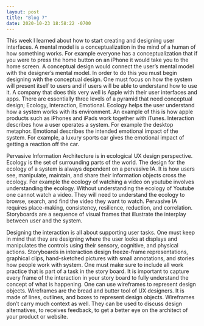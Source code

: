 ```yaml
---
layout: post
title: "Blog 7"
date: 2020-10-23 18:58:22 -0700
---
```

This week I learned about how to start creating and designing user interfaces. A mental model is a conceptualization in the mind of a human of how something works. For example everyone has a conceptualization that if you were to press the home button on an iPhone it would take you to the home screen. A conceptual design would connect the user’s mental model with the designer’s mental model. In order to do this you must begin designing with the conceptual design. One must focus on how the system will present itself to users and if users will be able to understand how to use it. A company that does this very well is Apple with their user interfaces and apps. There are essentially three levels of a pyramid that need conceptual design; Ecology, Interaction, Emotional. Ecology helps the user understand how a system works with its environment. An example of this is how apple products such as iPhones and iPads work together with iTunes. Interaction describes how a user operates a system. For example the desktop metaphor. Emotional describes the intended emotional impact of the system. For example, a luxury sports car gives the emotional impact of getting a reaction off the car. 

Pervasive Information Architecture is in ecological UX design perspective. Ecology is the set of surrounding parts of the world. The design for the ecology of a system is always dependent on a pervasive IA. It is how users see, manipulate, maintain, and share their information objects cross the ecology. For example the ecology of watching a video on youtube involves understanding the ecology. Without understanding the ecology of Youtube one cannot watch a video. They will need to understand the ecology to browse, search, and find the video they want to watch. Pervasive IA requires place-making, consistency, resilience, reduction, and correlation. Storyboards are a sequence of visual frames that illustrate the interplay between user and the system. 

Designing the interaction is all about supporting user tasks. One must keep in mind that they are designing where the user looks at displays and manipulates the controls using their sensory, cognitive, and physical actions. Storyboards in interaction design freeze-frame representations, graphical clips, hand-sketched pictures with small annotations, and stories how people work with system. One must make sure to include all work practice that is part of a task in the story board. It is important to capture every frame of the interaction in your story board to fully understand the concept of what is happening. One can use wireframes to represent design objects. Wireframes are the bread and butter tool of UX designers. It is made of lines, outlines, and boxes to represent design objects. Wireframes don’t carry much context as well. They can be used to discuss design alternatives, to receives feedback, to get a better eye on the architect of your product or website.
